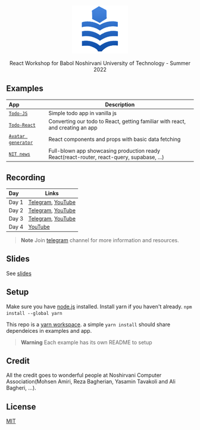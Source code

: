 <div align="center">
  <a href="https://github.com/always-maap/React-NIT-Workshop">
    <img width="150px;" src="https://raw.githubusercontent.com/always-maap/React-NIT-Workshop/master/logo.png" alt="nit logo" />
  </a>
  
  <p>React Workshop for Babol Noshirvani University of Technology - Summer 2022</p>
</div>

## Examples

| App                                    | Description                                                                                |
|:---------------------------------------|--------------------------------------------------------------------------------------------|
| [`Todo-JS`](./examples/todo-js)        | Simple todo app in vanilla js                                                              |
| [`Todo-React`](./examples/todo-react)  | Converting our todo to React, getting familiar with react, and creating an app             |
| [`Avatar generator`](./packages/og-cs) | React components and props with basic data fetching                                        |
| [`NIT news`](./packages/utils)         | Full-blown app showcasing production ready React(react-router, react-query, supabase, ...) |

## Recording

| Day   | Links                                |
|:------|--------------------------------------|
| Day 1 | [Telegram](https://t.me/c/1757673207/11), [YouTube](https://youtu.be/lVkYNbCkgQE) |
| Day 2 | [Telegram](https://t.me/c/1757673207/16), [YouTube](https://youtu.be/aWA1_HaTyrk) |
| Day 3 | [Telegram](https://t.me/c/1757673207/18), [YouTube](https://youtu.be/MMJnYUGtdAU)|
| Day 4 | [YouTube](https://youtu.be/wmza4qxid-w) |

> **Note** Join [telegram](https://t.me/+mmiBVO34yQ5iMzI0) channel for more information and resources. 

## Slides

See [slides](./slides.pdf)

## Setup
Make sure you have [node.js](https://nodejs.org/en/) installed. Install yarn if you haven't already. 
```npm install --global yarn```

This repo is a [yarn workspace](https://classic.yarnpkg.com/lang/en/docs/workspaces/). a simple ```yarn install``` should share dependeices in examples and app.

> **Warning** Each example has its own README to setup

## Credit
All the credit goes to wonderful people at Noshirvani Computer Association(Mohsen Amiri, Reza Bagherian, Yasamin Tavakoli and Ali Bagheri, ...).

## License
[MIT](./LICENSE)

